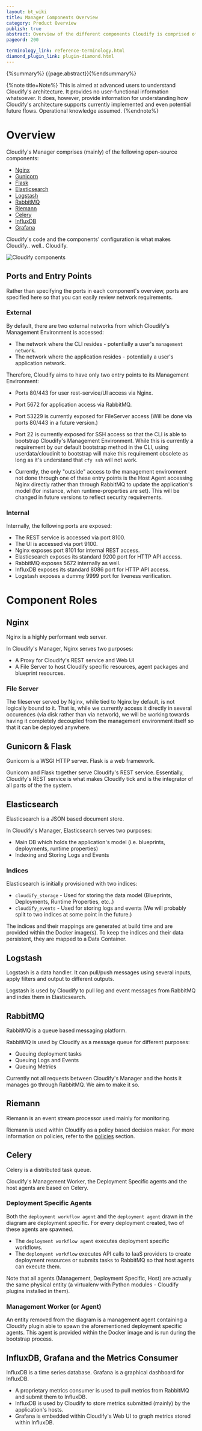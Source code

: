 ```yaml
---
layout: bt_wiki
title: Manager Components Overview
category: Product Overview
publish: true
abstract: Overview of the different components Cloudify is comprised of
pageord: 200

terminology_link: reference-terminology.html
diamond_plugin_link: plugin-diamond.html
---
```

{%summary%} {{page.abstract}}{%endsummary%}

{%note title=Note%}
This is aimed at advanced users to understand Cloudify's architecture. It provides no user-functional information whatsoever. It does, however, provide information for understanding how Cloudify's architecture supports currently implemented and even potential future flows. Operational knowledge assumed.
{%endnote%}

# Overview

Cloudify's Manager comprises (mainly) of the following open-source components:

* [Nginx](http://nginx.com/)
* [Gunicorn](http://gunicorn.org/)
* [Flask](http://flask.pocoo.org/)
* [Elasticsearch](https://www.elastic.co/products/elasticsearch)
* [Logstash](https://www.elastic.co/products/logstash)
* [RabbitMQ](http://www.rabbitmq.com/)
* [Riemann](http://riemann.io/)
* [Celery](http://www.celeryproject.org/)
* [InfluxDB](http://influxdb.com/)
* [Grafana](http://grafana.org/)

Cloudify's code and the components' configuration is what makes Cloudify.. well.. Cloudify.

![Cloudify components](/guide/images3/architecture/cloudify_advanced_architecture.png)

## Ports and Entry Points

Rather than specifying the ports in each component's overview, ports are specified here so that you can easily review network requirements.

### External

By default, there are two external networks from which Cloudify's Management Environment is accessed:

* The network where the CLI resides - potentially a user's `management network`.
* The network where the application resides - potentially a user's application network.

Therefore, Cloudify aims to have only two entry points to its Management Environment:

* Ports 80/443 for user rest-service/UI access via Nginx.
* Port 5672 for application access via RabbitMQ.

* Port 53229 is currently exposed for FileServer access (Will be done via ports 80/443 in a future version.)
* Port 22 is currently exposed for SSH access so that the CLI is able to bootstrap Cloudify's Management Environment. While this is currently a requirement by our default bootstrap method in the CLI, using userdata/cloudinit to bootstrap will make this requirement obsolete as long as it's understand that `cfy ssh` will not work.
* Currently, the only "outside" access to the management environment not done through one of these entry points is the Host Agent accessing Nginx directly rather than through RabbitMQ to update the application's model (for instance, when runtime-properties are set). This will be changed in future versions to reflect security requirements.

### Internal

Internally, the following ports are exposed:

* The REST service is accessed via port 8100.
* The UI is accessed via port 9100.
* Nginx exposes port 8101 for internal REST access.
* Elasticsearch exposes its standard 9200 port for HTTP API access.
* RabbitMQ exposes 5672 internally as well.
* InfluxDB exposes its standard 8086 port for HTTP API access.
* Logstash exposes a dummy 9999 port for liveness verification.

# Component Roles

## Nginx

Nginx is a highly performant web server.

In Cloudify's Manager, Nginx serves two purposes:

* A Proxy for Cloudify's REST service and Web UI
* A File Server to host Cloudify specific resources, agent packages and blueprint resources.

### File Server

The fileserver served by Nginx, while tied to Nginx by default, is not logically bound to it. That is, while we currently access it directly in several occurences (via disk rather than via network), we will be working towards having it completely decoupled from the management environment itself so that it can be deployed anywhere.

## Gunicorn & Flask

Gunicorn is a WSGI HTTP server. Flask is a web framework.

Gunicorn and Flask together serve Cloudify's REST service.
Essentially, Cloudify's REST service is what makes Cloudify tick and is the integrator of all parts of the the system.

## Elasticsearch

Elasticsearch is a JSON based document store.

In Cloudify's Manager, Elasticsearch serves two purposes:

* Main DB which holds the application's model (i.e. blueprints, deployments, runtime properties)
* Indexing and Storing Logs and Events

### Indices

Elasticsearch is initially provisioned with two indices:

* `cloudify_storage` - Used for storing the data model (Blueprints, Deployments, Runtime Properties, etc..)
* `cloudify_events` - Used for storing logs and events (We will probably split to two indices at some point in the future.)

The indices and their mappings are generated at build time and are provided within the Docker image(s). To keep the indices and their data persistent, they are mapped to a Data Container.

## Logstash

Logstash is a data handler. It can pull/push messages using several inputs, apply filters and output to different outputs.

Logstash is used by Cloudify to pull log and event messages from RabbitMQ and index them in Elasticsearch.

## RabbitMQ

RabbitMQ is a queue based messaging platform.

RabbitMQ is used by Cloudify as a message queue for different purposes:

* Queuing deployment tasks
* Queuing Logs and Events
* Queuing Metrics

Currently not all requests between Cloudify's Manager and the hosts it manages go through RabbitMQ. We aim to make it so.

## Riemann

Riemann is an event stream processor used mainly for monitoring.

Riemann is used within Cloudify as a policy based decision maker. For more information on policies, refer to the [policies](policies-general.html) section.

## Celery

Celery is a distributed task queue.

Cloudify's Management Worker, the Deployment Specific agents and the host agents are based on Celery.

### Deployment Specific Agents

Both the `deployment workflow agent` and the `deployment agent` drawn in the diagram are deployment specific. For every deployment created, two of these agents are spawned.

* The `deployment workflow agent` executes deployment specific workflows.
* The `deplomyent workflow` executes API calls to IaaS providers to create deployment resources or submits tasks to RabbitMQ so that host agents can execute them.

Note that all agents (Management, Deployment Specific, Host) are actually the same physical entity (a virtualenv with Python modules - Cloudify plugins installed in them).

### Management Worker (or Agent)

An entity removed from the diagram is a management agent containing a Cloudify plugin able to spawn the aforementioned deployment specific agents. This agent is provided within the Docker image and is run during the bootstrap process.

## InfluxDB, Grafana and the Metrics Consumer

InfluxDB is a time series database. Grafana is a graphical dashboard for InfluxDB.

* A proprietary metrics consumer is used to pull metrics from RabbitMQ and submit them to InfluxDB.
* InfluxDB is used by Cloudify to store metrics submitted (mainly) by the application's hosts.
* Grafana is embedded within Cloudify's Web UI to graph metrics stored within InfluxDB.